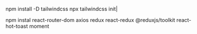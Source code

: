 npm install -D tailwindcss
npx tailwindcss init|

npm instal react-router-dom axios  redux react-redux @reduxjs/toolkit react-hot-toast moment